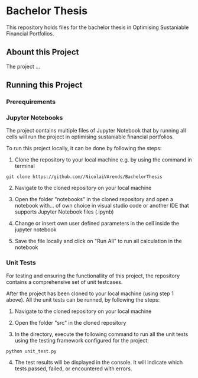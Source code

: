 # Bachelor Thesis

This repository holds files for the bachelor thesis in Optimising Sustaniable Financial Portfolios.

## Abount this Project

The project ...


## Running this Project

### Prerequirements





### Jupyter Notebooks

The project contains multiple files of Jupyter Notebook that by running all cells will run the project in optimising sustaniable financial portfolios.

To run this project locally, it can be done by following the steps:

1. Clone the repository to your local machine e.g. by using the command in terminal

`git clone https://github.com//NicolaiVArends/BachelorThesis`

2. Navigate to the cloned repository on your local machine

3. Open the folder "notebooks" in the cloned repository and open a notebook with... of own choice in visual studio code or another IDE that supports Jupyter Notebook files (.ipynb)

4. Change or insert own user defined parameters in the cell inside the jupyter notebook

5. Save the file locally and click on "Run All" to run all calculation in the notebook


### Unit Tests

For testing and ensuring the functionallity of this project, the repository contains a comprehensive set of unit testcases. 

After the project has been cloned to your local machine (using step 1 above). All the unit tests can be runned, by following the steps:

1. Navigate to the cloned repository on your local machine

2. Open the folder "src" in the cloned repository

3. In the directory, execute the following command to run all the unit tests using the testing framework configured for the project:

`python unit_test.py`

4. The test results will be displayed in the console. It will indicate which tests passed, failed, or encountered with errors.


